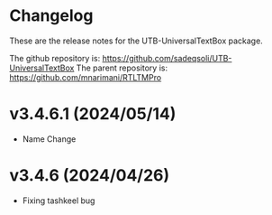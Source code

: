 # Changelog
These are the release notes for the UTB-UniversalTextBox package. 

The github repository is: https://github.com/sadeqsoli/UTB-UniversalTextBox
The parent repository is: https://github.com/mnarimani/RTLTMPro

# v3.4.6.1 (2024/05/14)
- Name Change

# v3.4.6 (2024/04/26)
- Fixing tashkeel bug  

